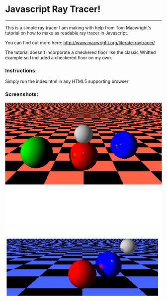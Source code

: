 # Javascript Ray Tracer!
---
This is a simple ray tracer I am making with help from Tom Macwright's tutorial on how to make as readable ray tracer in Javascript.

You can find out more here: http://www.macwright.org/literate-raytracer/

The tutorial doesn't incorporate a checkered floor like the classic Whitted example so I included a checkered floor on my own.

### Instructions:
Simply run the index.html in any HTML5 supporting browser

### Screenshots:
![ScreenShot1](/Screenshots/ScreenShot1.png?raw=true)

![ScreenShot3](/Screenshots/ScreenShot3.png?raw=true)
